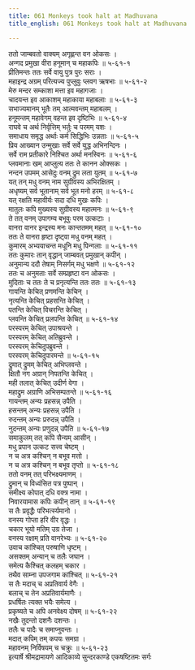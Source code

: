 ```yaml
---
title: 061 Monkeys took halt at Madhuvana
title_english: 061 Monkeys took halt at Madhuvana

---
```

<div class="audioEmbed"  caption="श्रीराम-हरिसीताराममूर्ति-घनपाठिभ्यां वचनम्" src="https://archive.org/download/Ramayana-recitation-Sriram-harisItArAmamUrti-Ghanapaati-v2/Kanda_5/Kanda_5_SK-061-Monkeys_took_halt_at_Madhuvana.mp3"></div>

ततो जाम्बवतो वाक्यम् अगृह्णन्त वन ओकसः ।  
अन्गद प्रमुखा वीरा हनूमान् च महाकपिः ॥ ५-६१-१  
प्रीतिमन्तः ततः सर्वे वायु पुत्र पुरः सराः ।  
महाइन्द्र अग्रम् परित्यज्य पुप्लुवुः प्लवग ऋषभाः ॥ ५-६१-२  
मेरु मन्दर सम्काशा मत्ता इव महागजाः ।  
चादयन्त इव आकाशम् महाकाया महाबलाः ॥ ५-६१-३  
सभाज्यमानम् भूतैः तम् आत्मवन्तम् महाबलम् ।  
हनूमन्तम् महावेगम् वहन्त इव दृष्टिभिः ॥ ५-६१-४  
राघवे च अर्थ निर्वृत्तिम् भर्तुः च परमम् यशः ।  
समाधाय समृद्ध अर्थाः कर्म सिद्धिभिः उन्नताः ॥ ५-६१-५  
प्रिय आख्यान उन्मुखाः सर्वे सर्वे युद्ध अभिनन्दिनः ।  
सर्वे राम प्रतीकारे निश्चित अर्था मनस्विनः ॥ ५-६१-६  
प्लवमानाः खम् आप्लुत्य ततः ते कानन ओक्सकः ।  
नन्दन उपमम् आसेदुः वनम् द्रुम लता युतम् ॥ ५-६१-७  
यत् तन् मधु वनम् नाम सुग्रीवस्य अभिरक्षितम् ।  
अधृष्यम् सर्व भूतानाम् सर्व भूत मनो हरम् ॥ ५-६१-८  
यत् रक्षति महावीर्यः सदा दधि मुखः कपिः ।  
मातुलः कपि मुख्यस्य सुग्रीवस्य महात्मनः ॥ ५-६१-९  
ते तत् वनम् उपागम्य बभूवुः परम उत्कटाः ।  
वानरा वानर इन्द्रस्य मनः कान्ततमम् महत् ॥ ५-६१-१०  
ततः ते वानरा हृष्टा दृष्ट्वा मधु वनम् महत् ।  
कुमारम् अभ्ययाचन्त मधूनि मधु पिन्गलाः ॥ ५-६१-११  
ततः कुमारः तान् वृद्धान् जाम्बवत् प्रमुखान् कपीन् ।  
अनुमान्य ददौ तेषाम् निसर्गम् मधु भक्षणे ॥ ५-६१-१२  
ततः च अनुमताः सर्वे सम्प्रहृष्टा वन ओकसः ।  
मुदिताः च ततः ते च प्रनृत्यन्ति ततः ततः ॥ ५-६१-१३  
गायन्ति केचित् प्रणमन्ति केचिन् ।  
नृत्यन्ति केचित् प्रहसन्ति केचित् ।  
पतन्ति केचित् विचरन्ति केचित् ।  
प्लवन्ति केचित् प्रलपन्ति केचित् ॥ ५-६१-१४  
परस्परम् केचित् उपाश्रयन्ते ।  
परस्परम् केचित् अतिब्रुवन्ते ।  
परस्परम् केचिदुपब्रुवन्ते ।  
परस्परम् केचिदुपारमन्ते ॥ ५-६१-१५  
द्रुमात् द्रुमम् केचित् अभिप्लवन्ते ।  
क्षितौ नग अग्रान् निपतन्ति केचित् ।  
मही तलात् केचित् उदीर्ण वेगा ।  
महाद्रुम अग्राणि अभिसम्पतन्ते ॥ ५-६१-१६  
गायन्तम् अन्यः प्रहसन्न् उपैति ।  
हसन्तम् अन्यः प्रहसन्न् उपैति ।  
रुदन्तम् अन्यः प्ररुदन्न् उपैति ।  
नुदन्तम् अन्यः प्रणुदन्न् उपैति ॥ ५-६१-१७  
समाकुलम् तत् कपि सैन्यम् आसीन् ।  
मधु प्रपान उत्कट सत्त्व चेष्टम् ।  
न च अत्र कश्चिन् न बभूव मत्तो ।  
न च अत्र कश्चिन् न बभूव तृप्तो ॥ ५-६१-१८  
ततो वनम् तत् परिभक्ष्यमाणम् ।  
द्रुमान् च विध्वंसित पत्र पुष्पान् ।  
समीक्ष्य कोपात् दधि वक्त्र नामा ।  
निवारयामास कपिः कपीन् तान् ॥ ५-६१-१९  
स तैः प्रवृद्धैः परिभर्त्स्यमानो ।  
वनस्य गोप्ता हरि वीर वृद्धः ।  
चकार भूयो मतिम् उग्र तेजा ।  
वनस्य रक्षाम् प्रति वानरेभ्यः ॥ ५-६१-२०  
उवाच कांश्चित् परुषाणि धृष्टम् ।  
असक्तम् अन्यान् च तलैः जघान ।  
समेत्य कैश्चित् कलहम् चकार ।  
तथैव साम्ना उपजगाम कांश्चित् ॥ ५-६१-२१  
स तैः मदाच् च अप्रतिवार्य वेगैः ।  
बलाच् च तेन अप्रतिवार्यमाणैः ।  
प्रधर्षितः त्यक्त भयैः समेत्य ।  
प्रकृष्यते च अपि अनवेक्ष्य दोषम् ॥ ५-६१-२२  
नखैः तुदन्तो दशनैः दशन्तः ।  
तलैः च पादैः च समाप्नुवन्तः ।  
मदात् कपिम् तम् कपयः समग्रा ।  
महावनम् निर्विषयम् च चक्रुः ॥ ५-६१-२३  
इत्यार्षे श्रीमद्रामायणे आदिकाव्ये सुन्दरकाण्डे एकषष्टितमः सर्गः